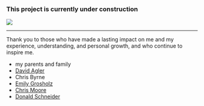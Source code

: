 ### This project is currently under construction

![](../images/logo.png)

---

Thank you to those who have made a lasting impact on me and my experience, understanding, and personal growth, and who continue to inspire me.
* my parents and family
* [David Agler](http://davidagler.com)
* Chris Byrne
* [Emily Grosholz](http://emilygrosholz.com)
* [Chris Moore](https://sites.psu.edu/moore/)
* [Donald Schneider](http://personal.psu.edu/dps7/)
